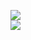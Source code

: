 [![](https://img.shields.io/badge/Made%20With-Github%20Spray-lightgrey.svg?style=for-the-badge&logo=github)](https://github.com/Annihil/github-spray#27365)  
[![](https://i.imgur.com/2DrTn0Z.gif)](https://github.com/Annihil/github-spray)